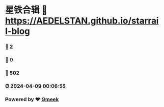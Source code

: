 # 星铁合辑 :link: https://AEDELSTAN.github.io/starrail-blog 
### :page_facing_up: [2](https://AEDELSTAN.github.io/starrail-blog/tag.html) 
### :speech_balloon: 0 
### :hibiscus: 502 
### :alarm_clock: 2024-04-09 00:06:55 
### Powered by :heart: [Gmeek](https://github.com/Meekdai/Gmeek)
